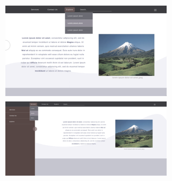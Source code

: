 <p align="center"><img alt="Image Preview" src="./1.png"/></p>
<p align="center"><img alt="Image Preview" src="./2.png"/></p>
